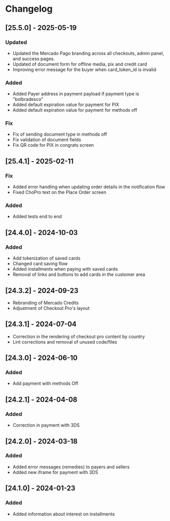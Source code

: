 # Changelog

## [25.5.0] - 2025-05-19

### Updated
- Updated the Mercado Pago branding across all checkouts, admin panel, and success pages.
- Updated of document form for offline media, pix and credit card
- Improving error message for the buyer when card_token_id is invalid

### Added
- Added Payer address in payment payload if payment type is "bolbradesco"
- Added default expiration value for payment for PIX
- Added default expiration value for payment for methods off

### Fix
- Fix of sending document type in methods off
- Fix validation of document fields
- Fix QR code for PIX in congrats screen

## [25.4.1] - 2025-02-11

### Fix
- Added error handling when updating order details in the notification flow
- Fixed ChoPro text on the Place Order screen

### Added
- Added tests end to end

## [24.4.0] - 2024-10-03

### Added
- Add tokenization of saved cards
- Changed card saving flow
- Added installments when paying with saved cards
- Removal of links and buttons to add cards in the customer area

## [24.3.2] - 2024-09-23

- Rebranding of Mercado Credits
- Adjustment of Checkout Pro's layout 

## [24.3.1] - 2024-07-04

- Correction in the rendering of checkout pro content by country
- Lint corrections and removal of unused code/files

## [24.3.0] - 2024-06-10

### Added
- Add payment with methods Off

## [24.2.1] - 2024-04-08

### Added
- Correction in payment with 3DS

## [24.2.0] - 2024-03-18

### Added
- Added error messages (remedies) to payers and sellers
- Added new iframe for payment with 3DS


## [24.1.0] - 2024-01-23

### Added
- Added information about interest on installments


